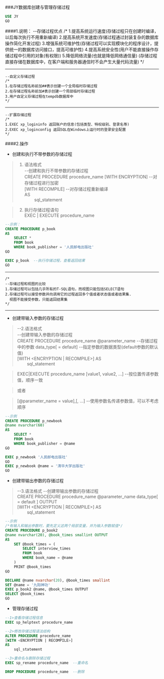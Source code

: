 ###JY数据库创建与管理存储过程

```sql
USE JY
GO
```

####1.说明：
    --存储过程优点
	/*
	1.提高系统运行速度(存储过程只在创建时编译，以后每次执行不用重新编译)
	2.提高系统开发速度(存储过程通过封装复杂的数据库操作简化开发过程)
	3.增强系统可维护性(存储过程可以实现模块化的程序设计，提供统一的数据库访问接口，提高可维护性)
	4.提高系统安全性(用户不能直接操作存储过程中引用的对象(有权限))
	5.降低网络流量(也就是降低网络通信量)
	  (存储过程直接存储在数据库中，在客户端和服务器通信时不会产生大量代码流量)
	*/

---

	--自定义存储过程
	/*
	1.在存储过程名称前加##表示创建一个全局临时存储过程
	2.在存储过程名称前加#表示创建一个局部临时存储过程
	3.用户自定义存储过程在tempdb数据库中
	*/

---

	--扩展存储过程
	/*
	1.EXEC xp_logininfo 返回账户的信息(包括类型、特权级别、登录名等)
	2.EXEC xp_loginconfig 返回SQL在Windows上运行时的登录安全配置
	*/

####2.操作
- 创建和执行不带参数的存储过程

>1. 语法格式	
--创建和执行不带参数的存储过程	
CREATE PROCEDURE procedure_name	
[WITH ENCRYPTION]  --对存储过程进行加密	
[WITH RECOMPILE]  --对存储过程重新编译	
AS   
&emsp;&emsp; sql_statement

>2. 执行存储过程语句		
EXEC | EXECUTE procedure_name

```sql
--示例：
CREATE PROCEDURE p_book
AS
	SELECT *
	FROM book
	WHERE book_publisher = '人民邮电出版社'
GO

EXEC p_book  --执行存储过程，查看返回结果
GO
```

---

	/*
	--存储过程和视图的比较
	1.存储过程可以包括几乎所有的T-SQL语句，而视图只能包括SELECT语句
	2.存储过程可以接受参数并向调用它的过程返回多个值或者状态值或者结果集.
	  视图不能接受参数，只能返回结果集
	*/

---


- 创建带输入参数的存储过程

>--2.语法格式    
--创建带输入参数的存储过程	
CREATE PROCEDURE procedure_name	
@parameter_name  --存储过程中的参数	
data_type[ = default]  --指定参数的数据类型(default参数的默认值)	
[WITH <ENCRYPTION | RECOMPILE>]	
AS    
&emsp;&emsp; sql_statement

> EXEC|EXECUTE procedure_name
[value1, value2, ...]  --按位置传递参数值，顺序一致

>或者

>[@parameter_name = value],[, ...]  --使用参数名传递参数值，可以不考虑顺序

```sql
--示例
CREATE PROCEDURE p_newbook
@name nvarchar(60)
AS
	SELECT *
	FROM book
	WHERE book_publisher = @name
GO

EXEC p_newbook '人民邮电出版社'
GO
EXEC p_newbook @name = '清华大学出版社'
GO
```

- 创建带输出参数的存储过程
> --3.语法格式
--创建带输出参数的存储过程	
CREATE PROCEDURE procedure_name	
@parameter_name data_type[ = default ] OUTPUT    
[WITH <ENCRYPTION | RECOMPILE>]	
AS    
&emsp;&emsp; sql_statement

```sql
--示例
/*有输入和输出参数时，要先定义这两个局部变量，并为输入参数赋值*/
CREATE PROCEDURE p_book2
@name nvarchar(20), @book_times smallint OUTPUT
AS
	SET @book_times = (
		SELECT interview_times
		FROM book
		WHERE book_name = @name
	)
	PRINT @book_times
GO

DECLARE @name nvarchar(20), @book_times smallint
SET @name = '九阳神功'
EXEC p_book2 @name, @book_times OUTPUT
SELECT @book_times
GO
```

- 管理存储过程

```sql
--1>查看存储过程信息
EXEC sp_helptext procedure_name

--2>修改存储过程语法结构
ALTER PROCEDURE procedure_name
[WITH <ENCRYPTION | RECOMPILE>]
AS
	sql_statement

--3>重命名与删除存储过程
EXEC sp_rename procedure_name  --重命名

DROP PROCEDURE procedure_name  --删除
```